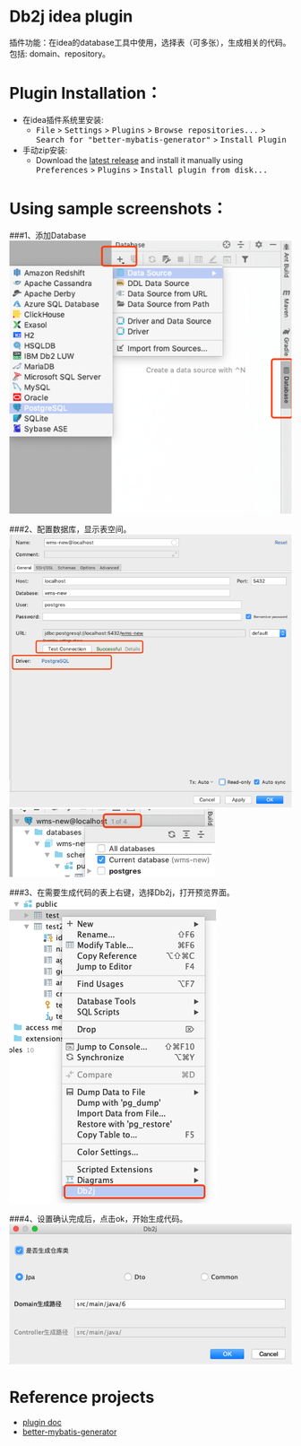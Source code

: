 # Db2j idea plugin
插件功能：在idea的database工具中使用，选择表（可多张），生成相关的代码。包括: domain、repository。<br>

# Plugin Installation：
- 在idea插件系统里安装:
  - <kbd>File</kbd> > <kbd>Settings</kbd> > <kbd>Plugins</kbd> > <kbd>Browse repositories...</kbd> > <kbd>Search for "better-mybatis-generator"</kbd> > <kbd>Install Plugin</kbd>
- 手动zip安装:
  - Download the [latest release](https://github.com/SShnoodles/db2j-idea-plugin/releases) and install it manually using <kbd>Preferences</kbd> > <kbd>Plugins</kbd> > <kbd>Install plugin from disk...</kbd>

# Using sample screenshots：
###1、添加Database
![image](images/step1.png)<br>

###2、配置数据库，显示表空间。
![image](images/step2.png)<br>
![image](images/step3.png)<br>

###3、在需要生成代码的表上右键，选择Db2j，打开预览界面。
![image](images/step4.png)<br>

###4、设置确认完成后，点击ok，开始生成代码。
![image](images/step5.png)<br>

# Reference projects
* [plugin doc](http://www.jetbrains.org/intellij/sdk/docs/tutorials/build_system/prerequisites.html)
* [better-mybatis-generator](https://github.com/kmaster/better-mybatis-generator)
